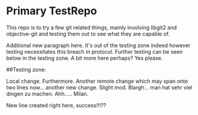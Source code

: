 Primary TestRepo
========

This repo is to try a few git related things, mainly involving libgit2 and objective-git and testing them out to see what they are capable of.

Additional new paragraph here. It's out of the testing zone indeed however testing necessitates this breach in protocol. Further testing can be seen below in the testing zone. A bit more here perhaps? Yes please.

##Testing zone:

Local change. Furthermore. Another remote change which may span onto two lines now... another new change. Slight mod. Blargh... man hat sehr viel dingen zu machen. Ahh..... Milan.

New line created right here, success!!!??
